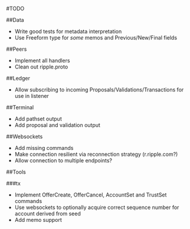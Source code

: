 #TODO

##Data
* Write good tests for metadata interpretation
* Use Freeform type for _some_ memos and Previous/New/Final fields

##Peers
* Implement all handlers
* Clean out ripple.proto

##Ledger
* Allow subscribing to incoming Proposals/Validations/Transactions for use in listener

##Terminal
* Add pathset output
* Add proposal and validation output

##Websockets
* Add missing commands
* Make connection resilient via reconnection strategy (r.ripple.com?)
* Allow connection to multiple endpoints?

##Tools

###tx
* Implement OfferCreate, OfferCancel, AccountSet and TrustSet commands
* Use websockets to optionally acquire correct sequence number for account derived from seed 
* Add memo support
